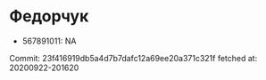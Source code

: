 # Федорчук
- 567891011: NA

Commit: 23f416919db5a4d7b7dafc12a69ee20a371c321f
 fetched at: 20200922-201620
